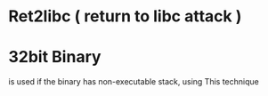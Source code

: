 # Ret2libc ( return to libc attack )

# 32bit Binary

 is used if the binary has non-executable stack, using This technique